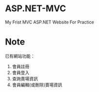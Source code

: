 # ASP.NET-MVC
 My Frist MVC ASP.NET Website For Practice

# Note
已有網站功能：
1. 會員註冊
2. 會員登入
3. 查詢賣場資訊
4. 會員編輯(或刪除)賣場資訊
